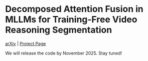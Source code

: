 # Decomposed Attention Fusion in MLLMs for Training-Free Video Reasoning Segmentation

[arXiv](https://arxiv.org/abs/2510.19592) | [Project Page](https://www.jshyun.me/projects/decaf)


We will release the code by November 2025. Stay tuned!
